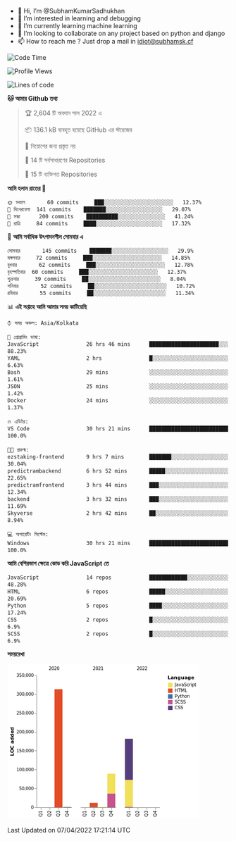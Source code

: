 - 👋 Hi, I’m @SubhamKumarSadhukhan
- 👀 I’m interested in learning and debugging
- 🌱 I’m currently learning machine learning
- 💞️ I’m looking to collaborate on any project based on python and django
- 📫 How to reach me ?
      Just drop a mail in idiot@subhamsk.cf

<!---
SubhamKumarSadhukhan/SubhamKumarSadhukhan is a ✨ special ✨ repository because its `README.md` (this file) appears on your GitHub profile.
You can click the Preview link to take a look at your changes.
--->


<!--START_SECTION:waka-->
![Code Time](http://img.shields.io/badge/Code%20Time-403%20hrs%2045%20mins-blue)

![Profile Views](http://img.shields.io/badge/%E0%A6%AA%E0%A7%8D%E0%A6%B0%E0%A7%8B%E0%A6%AB%E0%A6%BE%E0%A6%87%E0%A6%B2%20%E0%A6%A6%E0%A6%B0%E0%A7%8D%E0%A6%B6%E0%A6%A8-2-blue)

![Lines of code](https://img.shields.io/badge/%E0%A6%B9%E0%A7%8D%E0%A6%AF%E0%A6%BE%E0%A6%B2%E0%A7%8B%20%E0%A6%93%E0%A6%AF%E0%A6%BC%E0%A6%BE%E0%A6%B0%E0%A7%8D%E0%A6%B2%E0%A7%8D%E0%A6%A1%20%E0%A6%A5%E0%A7%87%E0%A6%95%E0%A7%87%20%E0%A6%86%E0%A6%AE%E0%A6%BF%20%E0%A6%B2%E0%A6%BF%E0%A6%96%E0%A7%87%E0%A6%9B%E0%A6%BF-598%20Thousand%20%E0%A6%95%E0%A7%8B%E0%A6%A1%E0%A7%87%E0%A6%B0%20%E0%A6%B2%E0%A6%BE%E0%A6%87%E0%A6%A8-blue)

**🐱 আমার Github তথ্য** 

> 🏆 2,604 টি অবদান সাল 2022 এ
 > 
> 📦 136.1 kB ব্যবহৃত হয়েছে GitHub এর স্টরেজের 
 > 
> 🚫 নিয়োগের জন্য প্রস্তুত নয়
 > 
> 📜 14 টি সর্বসাধারণের Repositories 
 > 
> 🔑 15 টি ব্যক্তিগত Repositories  
 > 
**আমি হলাম রাতের 🦉** 

```text
🌞 সকাল       60 commits     ███░░░░░░░░░░░░░░░░░░░░░░   12.37% 
🌆 দিনেরবেলা  141 commits    ███████░░░░░░░░░░░░░░░░░░   29.07% 
🌃 সন্ধা      200 commits    ██████████░░░░░░░░░░░░░░░   41.24% 
🌙 রাত্রি     84 commits     ████░░░░░░░░░░░░░░░░░░░░░   17.32%

```
📅 **আমি সর্বাধিক উৎপাদনশীল সোমবার এ** 

```text
সোমবার       145 commits    ███████░░░░░░░░░░░░░░░░░░   29.9% 
মঙ্গলবার     72 commits     ███░░░░░░░░░░░░░░░░░░░░░░   14.85% 
বুধবার       62 commits     ███░░░░░░░░░░░░░░░░░░░░░░   12.78% 
বৃহস্পতিবার  60 commits     ███░░░░░░░░░░░░░░░░░░░░░░   12.37% 
শুক্রবার     39 commits     ██░░░░░░░░░░░░░░░░░░░░░░░   8.04% 
শনিবার       52 commits     ██░░░░░░░░░░░░░░░░░░░░░░░   10.72% 
রবিবার       55 commits     ██░░░░░░░░░░░░░░░░░░░░░░░   11.34%

```


📊 **এই সপ্তাহে আমি আমার সময় কাটিয়েছি** 

```text
⌚︎ সময় অঞ্চল: Asia/Kolkata

💬 প্রোগ্রামিং ভাষা: 
JavaScript               26 hrs 46 mins      ██████████████████████░░░   88.23% 
YAML                     2 hrs               █░░░░░░░░░░░░░░░░░░░░░░░░   6.63% 
Bash                     29 mins             ░░░░░░░░░░░░░░░░░░░░░░░░░   1.61% 
JSON                     25 mins             ░░░░░░░░░░░░░░░░░░░░░░░░░   1.42% 
Docker                   24 mins             ░░░░░░░░░░░░░░░░░░░░░░░░░   1.37%

🔥 এডিটর: 
VS Code                  30 hrs 21 mins      █████████████████████████   100.0%

🐱‍💻 প্রকল্ম: 
ezstaking-frontend       9 hrs 7 mins        ███████░░░░░░░░░░░░░░░░░░   30.04% 
predictrambackend        6 hrs 52 mins       █████░░░░░░░░░░░░░░░░░░░░   22.65% 
predictramfrontend       3 hrs 44 mins       ███░░░░░░░░░░░░░░░░░░░░░░   12.34% 
backend                  3 hrs 32 mins       ███░░░░░░░░░░░░░░░░░░░░░░   11.69% 
Skyverse                 2 hrs 42 mins       ██░░░░░░░░░░░░░░░░░░░░░░░   8.94%

💻 অপারেটিং সিস্টেম: 
Windows                  30 hrs 21 mins      █████████████████████████   100.0%

```

**আমি বেশিরভাগ ক্ষেত্রে কোড করি JavaScript তে** 

```text
JavaScript               14 repos            ████████████░░░░░░░░░░░░░   48.28% 
HTML                     6 repos             █████░░░░░░░░░░░░░░░░░░░░   20.69% 
Python                   5 repos             ████░░░░░░░░░░░░░░░░░░░░░   17.24% 
CSS                      2 repos             █░░░░░░░░░░░░░░░░░░░░░░░░   6.9% 
SCSS                     2 repos             █░░░░░░░░░░░░░░░░░░░░░░░░   6.9%

```


**সময়রেখা**

![Chart not found](https://raw.githubusercontent.com/SubhamKumarSadhukhan/SubhamKumarSadhukhan/main/charts/bar_graph.png) 


 Last Updated on 07/04/2022 17:21:14 UTC
<!--END_SECTION:waka-->
